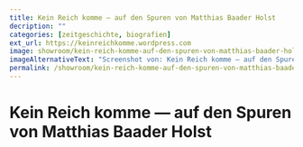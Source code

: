 ```yaml
---
title: Kein Reich komme — auf den Spuren von Matthias Baader Holst
decription: ""
categories: [zeitgeschichte, biografien]
ext_url: https://keinreichkomme.wordpress.com
image: showroom/kein-reich-komme-auf-den-spuren-von-matthias-baader-holst.png
imageAlternativeText: "Screenshot von: Kein Reich komme — auf den Spuren von Matthias Baader Holst"
permalink: /showroom/kein-reich-komme-auf-den-spuren-von-matthias-baader-holst
---
```


# Kein Reich komme — auf den Spuren von Matthias Baader Holst